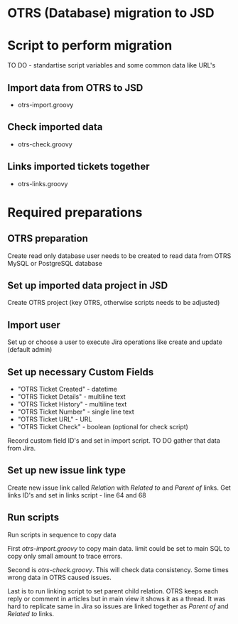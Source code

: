 # OTRS (Database) migration to JSD

# Script to perform migration

TO DO - standartise script variables and some common data like URL's

## Import data from OTRS to JSD

* otrs-import.groovy

## Check imported data

* otrs-check.groovy

## Links imported tickets together

* otrs-links.groovy


# Required preparations

## OTRS preparation

Create read only database user needs to be created to read data from OTRS MySQL or PostgreSQL database

## Set up imported data project in JSD

Create OTRS project (key OTRS, otherwise scripts needs to be adjusted)

## Import user

Set up or choose a user to execute Jira operations like create and update (default admin)


## Set up necessary Custom Fields

* "OTRS Ticket Created" - datetime
* "OTRS Ticket Details" - multiline text
* "OTRS Ticket History" - multiline text
* "OTRS Ticket Number"  - single line text
* "OTRS Ticket URL"     - URL
* "OTRS Ticket Check"   - boolean (optional for check script)

Record custom field ID's and set in import script. TO DO gather that data from Jira.

## Set up new issue link type

Create new issue link called *Relation* with *Related to* and *Parent of* links.
Get links ID's and set in links script - line 64 and 68

## Run scripts

Run scripts in sequence to copy data

First *otrs-import.groovy* to copy main data. limit could be set to main SQL to copy only small amount to trace errors.

Second is *otrs-check.groovy*. This will check data consistency. Some times wrong data in OTRS caused issues.

Last is to run linking script to set parent child relation.
OTRS keeps each reply or comment in articles but in main view it shows it as a thread.
It was hard to replicate same in Jira so issues are linked together as *Parent of* and *Related to* links.

